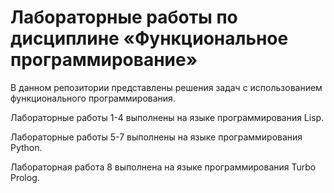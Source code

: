 # Лабораторные работы по дисциплине «Функциональное программирование»

В данном репозитории представлены решения задач с использованием функционального программирования.

Лабораторные работы 1-4 выполнены на языке программирования Lisp.

Лабораторные работы 5-7 выполнены на языке программирования Python.

Лабораторная работа 8 выполнена на языке программирования Turbo Prolog.